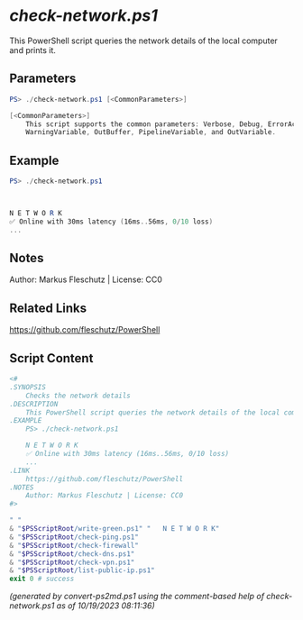 *check-network.ps1*
================

This PowerShell script queries the network details of the local computer and prints it.

Parameters
----------
```powershell
PS> ./check-network.ps1 [<CommonParameters>]

[<CommonParameters>]
    This script supports the common parameters: Verbose, Debug, ErrorAction, ErrorVariable, WarningAction, 
    WarningVariable, OutBuffer, PipelineVariable, and OutVariable.
```

Example
-------
```powershell
PS> ./check-network.ps1



N E T W O R K
✅ Online with 30ms latency (16ms..56ms, 0/10 loss)
...

```

Notes
-----
Author: Markus Fleschutz | License: CC0

Related Links
-------------
https://github.com/fleschutz/PowerShell

Script Content
--------------
```powershell
<#
.SYNOPSIS
	Checks the network details
.DESCRIPTION
	This PowerShell script queries the network details of the local computer and prints it.
.EXAMPLE
	PS> ./check-network.ps1

	N E T W O R K
	✅ Online with 30ms latency (16ms..56ms, 0/10 loss)
	...
.LINK
	https://github.com/fleschutz/PowerShell
.NOTES
	Author: Markus Fleschutz | License: CC0
#>

" "
& "$PSScriptRoot/write-green.ps1" "   N E T W O R K"
& "$PSScriptRoot/check-ping.ps1"
& "$PSScriptRoot/check-firewall"
& "$PSScriptRoot/check-dns.ps1"
& "$PSScriptRoot/check-vpn.ps1"
& "$PSScriptRoot/list-public-ip.ps1"
exit 0 # success
```

*(generated by convert-ps2md.ps1 using the comment-based help of check-network.ps1 as of 10/19/2023 08:11:36)*
